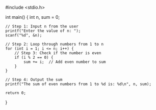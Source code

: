 #include <stdio.h>

int main() {
    int n, sum = 0;

    // Step 1: Input n from the user
    printf("Enter the value of n: ");
    scanf("%d", &n);

    // Step 2: Loop through numbers from 1 to n
    for (int i = 1; i <= n; i++) {
        // Step 3: Check if the number is even
        if (i % 2 == 0) {
            sum += i;  // Add even number to sum
        }
    }

    // Step 4: Output the sum
    printf("The sum of even numbers from 1 to %d is: %d\n", n, sum);

    return 0;
}
